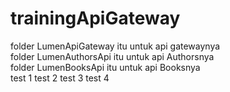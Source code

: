 # trainingApiGateway
folder LumenApiGateway itu untuk api gatewaynya <br/>
folder LumenAuthorsApi itu untuk api Authorsnya <br/>
folder LumenBooksApi itu untuk api Booksnya <br/>
test 1
test 2
test 3
test 4